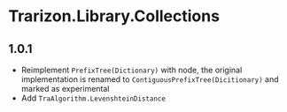﻿# Trarizon.Library.Collections

## 1.0.1

- Reimplement `PrefixTree(Dictionary)` with node, the original implementation is renamed to `ContiguousPrefixTree(Dicitionary)` and marked as experimental
- Add `TraAlgorithm.LevenshteinDistance`